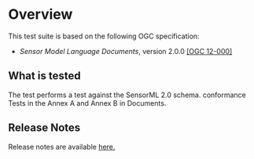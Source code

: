 # Overview

This test suite is based on the following OGC specification:

  * _Sensor Model Language Documents_, version 2.0.0 [[OGC 12-000]](https://portal.opengeospatial.org/files/?artifact_id=55939)

## What is tested

The test performs a test against the SensorML 2.0 schema. conformance Tests in
the Annex A and Annex B in Documents.

## Release Notes

Release notes are available [here.](relnotes.txt)

